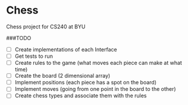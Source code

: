 # Chess
Chess project for CS240 at BYU

###TODO
- [ ] Create implementations of each Interface
- [ ] Get tests to run
- [ ] Create rules to the game (what moves each piece can make at what time)
- [ ] Create the board (2 dimensional array)
- [ ] Implement positions (each piece has a spot on the board)
- [ ] Implement moves (going from one point in the board to the other)
- [ ] Create chess types and associate them with the rules
